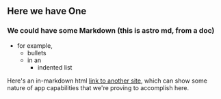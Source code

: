 ## Here we have One

### We could have some Markdown (this is astro md, from a doc)

- for example,
  - bullets
  - in an 
    - indented list

<p>Here's an in-markdown html <a href="https://combatcovid.equipment" 
    target="_blank">link to another site</a>, which can show some nature 
    of app capabilities that we're proving to accomplish here.</p>